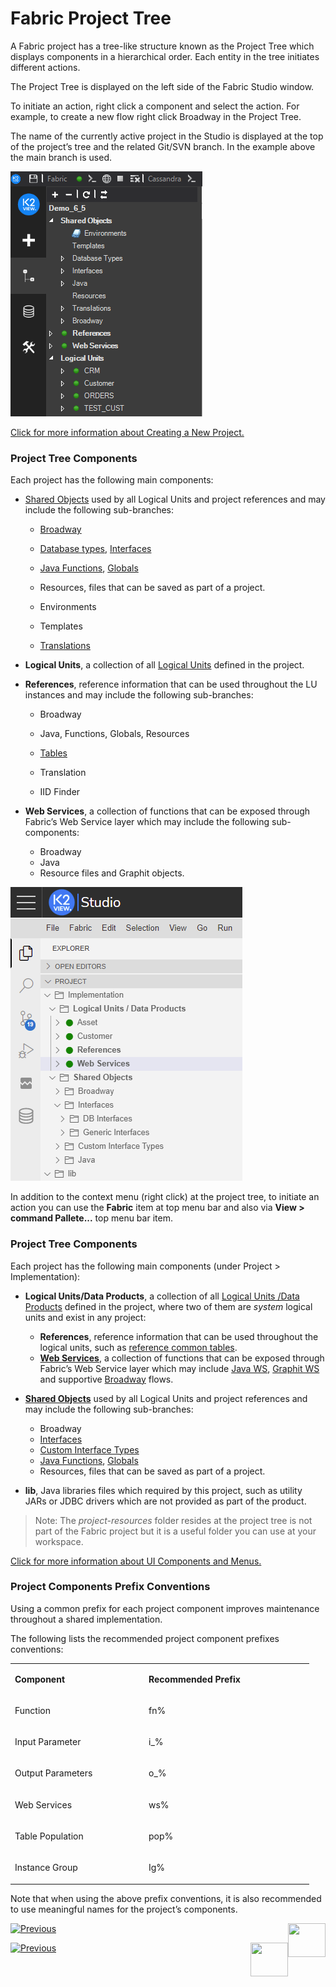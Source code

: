 # Fabric Project Tree

A Fabric project has a tree-like structure known as the Project Tree which displays components in a hierarchical order. Each entity in the tree initiates different actions.

The Project Tree is displayed on the left side of the Fabric Studio window.

To initiate an action, right click a component and select the action. For example, to create a new flow right click Broadway in the Project Tree.

<studio>

The name of the currently active project in the Studio is displayed at the top of the project’s tree and the related Git/SVN branch. In the example above the main branch is used.

![image](../../articles/13_LUDB_viewer_and_studio_debug_capabilities/images/Logical_Units_Tree.png)

[Click for more information about Creating a New Project.](05_creating_a_new_project.md) 



### Project Tree Components

Each project has the following main components: 

* [Shared Objects](/articles/04_fabric_studio/12_shared_objects.md) used by all Logical Units and project references and may include the following sub-branches:
  * [Broadway](/articles/19_Broadway/01_broadway_overview.md)

  * [Database types](/articles/05_DB_interfaces/03_DB_interfaces_overview.md), [Interfaces](/articles/05_DB_interfaces/01_interfaces_overview.md) 

  * [Java Functions](/articles/07_table_population/08_project_functions.md), [Globals](/articles/08_globals/01_globals_overview.md) 

  * Resources, files that can be saved as part of a project. 

  * Environments 

  * Templates

  * [Translations](/articles/09_translations/01_translations_overview_and_use_cases.md) 


* **Logical Units**, a collection of all [Logical Units](/articles/03_logical_units/01_LU_overview.md) defined in the project.

* **References**, reference information that can be used throughout the LU instances and may include the following sub-branches:
  * Broadway

  * Java, Functions, Globals, Resources

  * [Tables](/articles/07_table_population/01_table_population_overview.md)

  * Translation

  * IID Finder

* **Web Services**, a collection of functions that can be exposed through Fabric’s Web Service layer which may include the following sub-components:

  * Broadway
  * Java
  * Resource files and Graphit objects.

</studio>

<web>

<img src="images/web/project_tree.png" />



In addition to the context menu (right click) at the project tree, to initiate an action you can use the **Fabric** item at top menu bar and also via **View > command Pallete...** top menu bar item. 

### Project Tree Components

Each project has the following main components (under Project > Implementation): 

* **Logical Units/Data Products**, a collection of all [Logical Units /Data Products](/articles/03_logical_units/01_LU_overview.md) defined in the project, where two of them are *system* logical units and exist in any project:
  * **References**, reference information that can be used throughout the logical units, such as [reference common tables](/articles/22_reference(commonDB)_tables/01_fabric_commonDB_overview.md).
  * **[Web Services](/articles/15_web_services_and_graphit/01_web_services_overview.md)**, a collection of functions that can be exposed through Fabric’s Web Service layer which may include [Java WS](), [Graphit WS]() and supportive [Broadway](/articles/19_Broadway/01_broadway_overview.md) flows.

* **[Shared Objects](/articles/04_fabric_studio/12_shared_objects.md)** used by all Logical Units and project references and may include the following sub-branches:
  * Broadway
  * [Interfaces](/articles/05_DB_interfaces/01_interfaces_overview.md)
  * [Custom Interface Types](/articles/05_DB_interfaces/03_DB_interfaces_overview.md)
  * [Java Functions](/articles/07_table_population/08_project_functions.md), [Globals](/articles/08_globals/01_globals_overview.md) 
  * Resources, files that can be saved as part of a project. 

* **lib**, Java libraries files which required by this project, such as utility JARs or JDBC drivers which are not provided as part of the product. 

> Note: The *project-resources* folder resides at the project tree is not part of the Fabric project but it is a useful folder you can use at your workspace.

</web>

[Click for more information about UI Components and Menus.](01_UI_components_and_menus.md)




### Project Components Prefix Conventions 

Using a common prefix for each project component improves maintenance throughout a shared implementation.

The following lists the recommended project component prefixes conventions:

<table>
<tbody>
<tr>
<td width="200">
<p><Strong>Component</Strong></p>
</td>
<td width="250">
<p><Strong>Recommended Prefix</Strong></p>
</td>
</tr>
<tr>
<td width="166">
<p>Function</p>
</td>
<td width="136">
<p>fn%</p>
</td>
</tr>
<tr>
<td width="166">
<p>Input Parameter</p>
</td>
<td width="136">
<p>i_%</p>
</td>
</tr>
<tr>
<td width="166">
<p>Output Parameters</p>
</td>
<td width="136">
<p>o_%</p>
</td>
</tr>
<tr>
<td width="166">
<p>Web Services</p>
</td>
<td width="136">
<p>ws%</p>
</td>
</tr>
<tr>
<td width="166">
<p>Table Population</p>
</td>
<td width="136">
<p>pop%</p>
</td>
</tr>
<tr>
<td width="166">
<p>Instance Group</p>
</td>
<td width="136">
<p>Ig%</p>
</td>
</tr>
</tbody>
</table>


Note that when using the above prefix conventions, it is also recommended to use meaningful names for the project’s components.

<studio>

[![Previous](/articles/images/Previous.png)](05_creating_a_new_project.md)[<img align="right" width="60" height="54" src="/articles/images/Next.png">](06_adding_fabric_projects_to_version_control.md)

</studio>

<web>

[![Previous](/articles/images/Previous.png)](05_creating_a_new_project.md)[<img align="right" width="60" height="54" src="/articles/images/Next.png">](11_fabric_studio_exporting_and_importing%20a_fabric_project.md.md)

</web>

